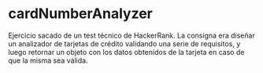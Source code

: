 # cardNumberAnalyzer
Ejercicio sacado de un test técnico de HackerRank. 
La consigna era diseñar un analizador de tarjetas de crédito validando una serie de requisitos, y luego retornar un objeto con los datos obtenidos de la tarjeta en caso de que la misma sea válida.

